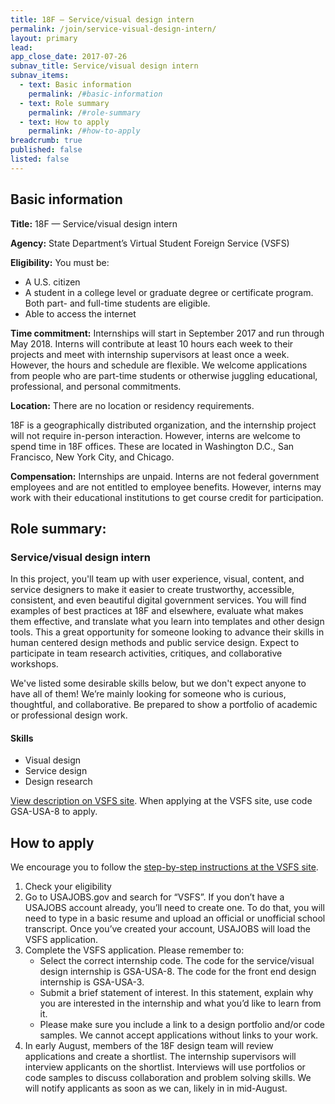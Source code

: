 ```yaml
---
title: 18F – Service/visual design intern
permalink: /join/service-visual-design-intern/
layout: primary
lead:
app_close_date: 2017-07-26
subnav_title: Service/visual design intern
subnav_items:
  - text: Basic information
    permalink: /#basic-information
  - text: Role summary
    permalink: /#role-summary
  - text: How to apply
    permalink: /#how-to-apply
breadcrumb: true
published: false
listed: false
---
```


## Basic information

**Title:** 
18F — Service/visual design intern

**Agency:** 
State Department’s Virtual Student Foreign Service (VSFS)  


**Eligibility:**
You must be:
- A U.S. citizen
- A student in a college level or graduate degree or certificate program. Both part- and full-time students are eligible. 
- Able to access the internet

**Time commitment:**
Internships will start in September 2017 and run through May 2018. Interns will contribute at least 10 hours each week to their projects and meet with internship supervisors at least once a week. However, the hours and schedule are flexible. We welcome applications from people who are part-time students or otherwise juggling educational, professional, and personal commitments. 

**Location:** 
There are no location or residency requirements.

18F is a geographically distributed organization, and the internship project will not require in-person interaction. However, interns are welcome to spend time in 18F offices. These are located in Washington D.C., San Francisco, New York City, and Chicago. 

**Compensation:**
Internships are unpaid. Interns are not federal government employees and are not entitled to employee benefits. However,  interns may work with their educational institutions to get course credit for participation.  


## Role summary:

### Service/visual design intern

In this project, you'll team up with user experience, visual, content, and service designers to make it easier to create trustworthy, accessible, consistent, and even beautiful digital government services. You will find examples of best practices at 18F and elsewhere, evaluate what makes them effective, and translate what you learn into templates and other design tools. This a great opportunity for someone looking to advance their skills in human centered design methods and  public service design. Expect to participate in team research activities, critiques, and collaborative workshops. 

We've listed some desirable skills below, but we don't expect anyone to have all of them! We’re mainly looking for someone who is curious, thoughtful, and collaborative. Be prepared to show a portfolio of academic or professional design work. 

#### Skills

- Visual design 
- Service design
- Design research

[View description on VSFS site](https://vsfs.state.gov/projects/view/1025). When applying at the VSFS site, use code GSA-USA-8 to apply. 

## How to apply

We encourage you to follow the [step-by-step instructions at the VSFS site](https://vsfs.state.gov/how-to-apply).  

1. Check your eligibility 
2. Go to USAJOBS.gov and search for “VSFS”. If you don’t have a USAJOBS account already, you’ll need to create one. To do that, you will need to type in a basic resume and upload an official or unofficial school transcript. Once you’ve created your account, USAJOBS will load the VSFS application. 
3. Complete the VSFS application. Please remember to: 
	- Select the correct internship code. The code for the service/visual design internship is GSA-USA-8. The code for the front end design internship is GSA-USA-3.
	- Submit a brief statement of interest. In this statement, explain why you are interested in the internship and what you’d like to learn from it. 
	- Please make sure you include a link to a design portfolio and/or code samples. We cannot accept applications without links to your work. 
4. In early August, members of the 18F design team will review applications and create a shortlist. The internship supervisors will interview applicants on the shortlist. Interviews will use portfolios or code samples to discuss collaboration and problem solving skills. We will notify applicants as soon as we can, likely in in mid-August.
